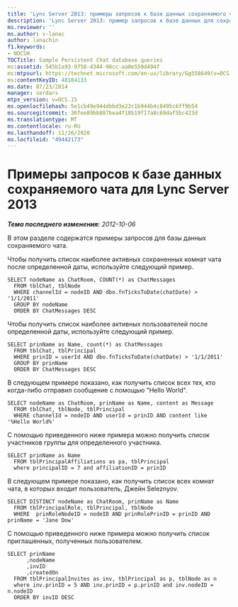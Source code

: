 ```yaml
---
title: 'Lync Server 2013: примеры запросов к базе данных сохраняемого чата'
description: 'Lync Server 2013: пример запросов к базе данных для сохраняемого чата.'
ms.reviewer: ''
ms.author: v-lanac
author: lanachin
f1.keywords:
- NOCSH
TOCTitle: Sample Persistent Chat database queries
ms:assetid: 545b1a93-9758-4344-98cc-aa0e559d494f
ms:mtpsurl: https://technet.microsoft.com/en-us/library/Gg558649(v=OCS.15)
ms:contentKeyID: 48184133
ms.date: 07/23/2014
manager: serdars
mtps_version: v=OCS.15
ms.openlocfilehash: 5e1cb49e944dbbd3e22c1b944b4c8495c6ff9b54
ms.sourcegitcommit: 36fee89bb887bea4f18b19f17a8c69daf5bc423d
ms.translationtype: MT
ms.contentlocale: ru-RU
ms.lasthandoff: 11/26/2020
ms.locfileid: "49442173"
---
```

# <a name="sample-persistent-chat-database-queries-for-lync-server-2013"></a>Примеры запросов к базе данных сохраняемого чата для Lync Server 2013

<div data-xmlns="http://www.w3.org/1999/xhtml">

<div class="topic" data-xmlns="http://www.w3.org/1999/xhtml" data-msxsl="urn:schemas-microsoft-com:xslt" data-cs="https://msdn.microsoft.com/">

<div data-asp="https://msdn2.microsoft.com/asp">



</div>

<div id="mainSection">

<div id="mainBody">

<span> </span>

_**Тема последнего изменения:** 2012-10-06_

В этом разделе содержатся примеры запросов для базы данных сохраняемого чата.

Чтобы получить список наиболее активных сохраненных комнат чата после определенной даты, используйте следующий пример.

    SELECT nodeName as ChatRoom, COUNT(*) as ChatMessages
      FROM tblChat, tblNode
      WHERE channelId = nodeID AND dbo.fnTicksToDate(chatDate) > '1/1/2011'
      GROUP BY nodeName
      ORDER BY ChatMessages DESC

Чтобы получить список наиболее активных пользователей после определенной даты, используйте следующий пример.

    SELECT prinName as Name, count(*) as ChatMessages
      FROM tblChat, tblPrincipal
      WHERE prinID = userId AND dbo.fnTicksToDate(chatDate) > '1/1/2011'
      GROUP BY prinName
      ORDER BY ChatMessages DESC

В следующем примере показано, как получить список всех тех, кто когда-либо отправил сообщение с помощью "Hello World".

    SELECT nodeName as ChatRoom, prinName as Name, content as Message
      FROM tblChat, tblNode, tblPrincipal
      WHERE channelId = nodeID AND userId = prinID AND content like '%Hello World%'

С помощью приведенного ниже примера можно получить список участников группы для определенного участника.

    SELECT prinName as Name    
      FROM tblPrincipalAffiliations as pa, tblPrincipal
      where principalID = 7 and affiliationID = prinID

В следующем примере показано, как получить список всех комнат чата, в которых входит пользователь, Джейн Seleznyov.

    SELECT DISTINCT nodeName as ChatRoom, prinName as Name          
      FROM tblPrincipalRole, tblPrincipal, tblNode
      WHERE  prinRoleNodeID = nodeID AND prinRolePrinID = prinID AND prinName = 'Jane Dow'

С помощью приведенного ниже примера можно получить список приглашенных, полученных пользователем.

    SELECT prinName
          ,nodeName
          ,invID   
          ,createdOn
      FROM tblPrincipalInvites as inv, tblPrincipal as p, tblNode as n
      where inv.prinID = 5 AND inv.prinID = p.prinID and inv.nodeID = n.nodeID
      ORDER BY invID DESC

</div>

<span> </span>

</div>

</div>

</div>

